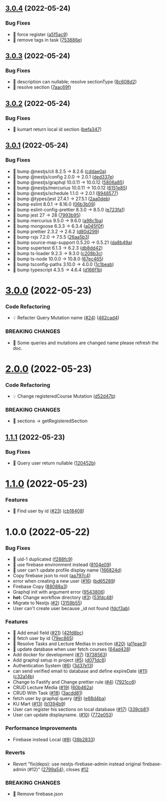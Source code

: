 ## [3.0.4](https://github.com/KUTask/backend/compare/v3.0.3...v3.0.4) (2022-05-24)


### Bug Fixes

* 🐛 force register ([a5f5ac9](https://github.com/KUTask/backend/commit/a5f5ac9dbf85dde8a86fbe7443b519bf9e7b7687))
* 🐛 remove tags in task ([753886e](https://github.com/KUTask/backend/commit/753886e1a21b27ba663c178673806f732a269773))

## [3.0.3](https://github.com/KUTask/backend/compare/v3.0.2...v3.0.3) (2022-05-24)


### Bug Fixes

* 🐛 description can nullable; resolve sectionType ([8c608d2](https://github.com/KUTask/backend/commit/8c608d212fe7bb3b68e1c365cbd0b9adfa70e12d))
* 🐛 resolve section ([7aac69f](https://github.com/KUTask/backend/commit/7aac69ff1bc3eb04c830fa5cccb32cdba2ce6c53))

## [3.0.2](https://github.com/KUTask/backend/compare/v3.0.1...v3.0.2) (2022-05-24)


### Bug Fixes

* 🐛 kumart return local id section ([befa347](https://github.com/KUTask/backend/commit/befa347970749975e40b6f994c98c717cfae01e0))

## [3.0.1](https://github.com/KUTask/backend/compare/v3.0.0...v3.0.1) (2022-05-24)


### Bug Fixes

* 🐛 bump @nestjs/cli 8.2.5 -> 8.2.6 ([cddae0a](https://github.com/KUTask/backend/commit/cddae0aada07ebfaf32a90d983e8e98a6f22633b))
* 🐛 bump @nestjs/config 2.0.0 -> 2.0.1 ([ded337e](https://github.com/KUTask/backend/commit/ded337e99cfb18f8142e8be97d840d0371040e90))
* 🐛 bump @nestjs/graphql 10.0.11 -> 10.0.12 ([5806a85](https://github.com/KUTask/backend/commit/5806a85501e0da8db7ddecac8d4b62e09d910eb5))
* 🐛 bump @nestjs/mercurius 10.0.11 -> 10.0.12 ([6151e85](https://github.com/KUTask/backend/commit/6151e85bf3d96aed04193d0a9be6f47210201358))
* 🐛 bump @nestjs/schedule 1.1.0 -> 2.0.1 ([8948577](https://github.com/KUTask/backend/commit/8948577902349e3f1e0c50d1058dfd719fcbe85c))
* 🐛 bump @types/jest 27.4.1 -> 27.5.1 ([2aa0deb](https://github.com/KUTask/backend/commit/2aa0deba9692f75423725af8817691c52ffb85b4))
* 🐛 bump eslint 8.0.1 -> 8.16.0 ([06b3b09](https://github.com/KUTask/backend/commit/06b3b09e0c12a125e431701e86fb92b2dbd6609e))
* 🐛 bump eslint-config-prettier 8.3.0 -> 8.5.0 ([e723fa1](https://github.com/KUTask/backend/commit/e723fa1c0f120f1c6e57309deeb23715aea6d6b0))
* 🐛 bump jest 27 -> 28 ([7993b95](https://github.com/KUTask/backend/commit/7993b95d65fb9e1fb11e34a6f3cf1f504a332f20))
* 🐛 bump mercurius 9.5.0 -> 9.6.0 ([a98c1ba](https://github.com/KUTask/backend/commit/a98c1ba5a2b3c3ffc0893459597c86d7891cb524))
* 🐛 bump mongoose 6.3.3 -> 6.3.4 ([a045f0f](https://github.com/KUTask/backend/commit/a045f0fb0fbdee0c0870af8ae49e7546fef161e6))
* 🐛 bump prettier 2.3.2 -> 2.6.2 ([d80d299](https://github.com/KUTask/backend/commit/d80d299d6d20c7d56cb04c57871869a156e38621))
* 🐛 bump rxjs 7.2.0 -> 7.5.5 ([26aa5b3](https://github.com/KUTask/backend/commit/26aa5b36b14a9b6cb79bfedd544ddf1c399cc83d))
* 🐛 bump source-map-support 0.5.20 -> 0.5.21 ([da8b49a](https://github.com/KUTask/backend/commit/da8b49a7b9427559dcc58efbd83b337a3f8f864f))
* 🐛 bump supertest 6.1.3 -> 6.2.3 ([db8dd42](https://github.com/KUTask/backend/commit/db8dd4265c4848dbbc58d94dcc698b8684203fd9))
* 🐛 bump ts-loader 9.2.3 -> 9.3.0 ([c208b3c](https://github.com/KUTask/backend/commit/c208b3c49f0018355a9364be9091a85af594be9d))
* 🐛 bump ts-node 10.0.0 -> 10.8.0 ([67ec465](https://github.com/KUTask/backend/commit/67ec465522e131184c8f70aa18ea9b7b3fed8d99))
* 🐛 bump tsconfig-paths 3.10.0 -> 4.0.0 ([1c1beab](https://github.com/KUTask/backend/commit/1c1beaba0c5849a815951c8d0127bfe66e8680f2))
* 🐛 bump typescript 4.3.5 -> 4.6.4 ([d166f1b](https://github.com/KUTask/backend/commit/d166f1b380096e8fe4938f3fe2d274bcc4ee3c45))

# [3.0.0](https://github.com/KUTask/backend/compare/v2.0.0...v3.0.0) (2022-05-23)


### Code Refactoring

* 💡 Refacter Query Mutation name ([#24](https://github.com/KUTask/backend/issues/24)) ([462cad4](https://github.com/KUTask/backend/commit/462cad477a39b01fcdf8f014f27bf54a4411a175))


### BREAKING CHANGES

* 🧨 Some queries and mutations are changed name please refresh the doc.

# [2.0.0](https://github.com/KUTask/backend/compare/v1.1.1...v2.0.0) (2022-05-23)


### Code Refactoring

* 💡 Change registeredCourse Mutation ([d52d47b](https://github.com/KUTask/backend/commit/d52d47ba86a3395ee33dcf9dbb89f67515255198))


### BREAKING CHANGES

* 🧨 sections -> getRegisteredSection

## [1.1.1](https://github.com/KUTask/backend/compare/v1.1.0...v1.1.1) (2022-05-23)


### Bug Fixes

* 🐛 Query user return nullable ([120452b](https://github.com/KUTask/backend/commit/120452b73d216b304d9b60c1334be02d2d55fdef))

# [1.1.0](https://github.com/KUTask/backend/compare/v1.0.0...v1.1.0) (2022-05-23)


### Features

* 🎸 Find user by id ([#23](https://github.com/KUTask/backend/issues/23)) ([cb18408](https://github.com/KUTask/backend/commit/cb1840801426f44f83c551501f8eace2e4be3ab7))

# 1.0.0 (2022-05-22)


### Bug Fixes

* 🐛 uid-1 duplicated ([f288fc9](https://github.com/KUTask/backend/commit/f288fc98d036f7577f0c02dc1cf239498cabf8ab))
* 🐛 use firebase environment instead ([8104e09](https://github.com/KUTask/backend/commit/8104e09597bf7a5a487998ec3b5129d890549cfb))
* 🐛 user can't update profile display name ([166824d](https://github.com/KUTask/backend/commit/166824d360e896a5c4c731ca0ba8d8f39fd883f3))
* Copy firebase json to root ([aa797c4](https://github.com/KUTask/backend/commit/aa797c4720fb66e10868e18f7488fde6a7ae403c))
* error when creating a new user ([#16](https://github.com/KUTask/backend/issues/16)) ([bd65289](https://github.com/KUTask/backend/commit/bd6528960e17ff049007d5b6c64c9d7999c89d37))
* Firebase Copy ([88088a3](https://github.com/KUTask/backend/commit/88088a3a8fe0878671dddd61d8ea3b30b7fdc55b))
* Graphql init with argument error ([9543806](https://github.com/KUTask/backend/commit/954380672cb8c0bc327f13976dccb2d93ec3f91d))
* **hot:** Change workflow directory ([#3](https://github.com/KUTask/backend/issues/3)) ([53fdc48](https://github.com/KUTask/backend/commit/53fdc4853777bf7e83769c62b94933df2bb67fba))
* Migrate to Nestjs ([#2](https://github.com/KUTask/backend/issues/2)) ([3159b55](https://github.com/KUTask/backend/commit/3159b55d0892b42b002f2471de57fb16e362fbcc))
* User can't create user because _id not found ([fdcf3ab](https://github.com/KUTask/backend/commit/fdcf3ab4798955afd415119c73978506df5aa82f))


### Features

* 🎸 Add email field ([#21](https://github.com/KUTask/backend/issues/21)) ([42fd8bc](https://github.com/KUTask/backend/commit/42fd8bc610cf5ac8446ab2bb9514f463e601b81a))
* 🎸 fetch user by id ([79ec865](https://github.com/KUTask/backend/commit/79ec86595d6c6d05d78ea4b71d1435ed5c7fb707))
* 🎸 Resolve Tasks and Lecture Medias in section ([#20](https://github.com/KUTask/backend/issues/20)) ([a11eae3](https://github.com/KUTask/backend/commit/a11eae3cb4bb23c5a568195f52993075579e33ea))
* 🎸 update database when user fetch courses ([64ad428](https://github.com/KUTask/backend/commit/64ad42815f15c8d3f05912fe090513cf2524ba26))
* Add docker for development ([#7](https://github.com/KUTask/backend/issues/7)) ([9738563](https://github.com/KUTask/backend/commit/9738563d366138f540179d83c344c993e8df32a8))
* Add graphql setup in project ([#5](https://github.com/KUTask/backend/issues/5)) ([d071dc6](https://github.com/KUTask/backend/commit/d071dc63c7733742325b06132a0ac4679b2b0010))
* Authentication System ([#6](https://github.com/KUTask/backend/issues/6)) ([3d37e13](https://github.com/KUTask/backend/commit/3d37e13015641996d171ee21c2123b75e0f58324))
* can send verified email to database and define expireDate ([#11](https://github.com/KUTask/backend/issues/11)) ([c32a14b](https://github.com/KUTask/backend/commit/c32a14bcfcd0d5e29bf34ff5167c9bc3f198bbf8))
* Change to Fastify and Change prettier rule ([#4](https://github.com/KUTask/backend/issues/4)) ([7921cc6](https://github.com/KUTask/backend/commit/7921cc6dc87055ab01f89c3dd590e3a2d10f501d))
* CRUD Lecture Media ([#19](https://github.com/KUTask/backend/issues/19)) ([60b462a](https://github.com/KUTask/backend/commit/60b462a7a5b8c6d0ad629a31ee29d8810cb57dc8))
* CRUD With Task ([#18](https://github.com/KUTask/backend/issues/18)) ([3acdd81](https://github.com/KUTask/backend/commit/3acdd81812dea9ae10298fe7fe50e2c764e99b38))
* fetch user by graphql query ([#9](https://github.com/KUTask/backend/issues/9)) ([e68d4ba](https://github.com/KUTask/backend/commit/e68d4ba7344eaa88d9990c9b39e96b48ca2dbe25))
* KU Mart ([#13](https://github.com/KUTask/backend/issues/13)) ([b1394b9](https://github.com/KUTask/backend/commit/b1394b99fdcf175ab9311abcdd2e007d70e5d41f))
* User can register his sections on local database ([#17](https://github.com/KUTask/backend/issues/17)) ([339cb81](https://github.com/KUTask/backend/commit/339cb8123e9a049ad326d21d55b3975e37a1aedd))
* User can update displayname. ([#10](https://github.com/KUTask/backend/issues/10)) ([772e053](https://github.com/KUTask/backend/commit/772e053d5d66b29a67251f2f5b1f3e9c402a1bd0))


### Performance Improvements

* Firebase instead Local ([#8](https://github.com/KUTask/backend/issues/8)) ([38b2833](https://github.com/KUTask/backend/commit/38b2833a99e2ce29e309a4598dd723a51bb13a2e))


### Reverts

* Revert "fix(deps): use nestjs-firebase-admin instead original firebase-admin (#12)" ([2799a54](https://github.com/KUTask/backend/commit/2799a548b2a55be75cd690a96f2601822911d90e)), closes [#12](https://github.com/KUTask/backend/issues/12)


### BREAKING CHANGES

* 🧨 Remove firebase.json

